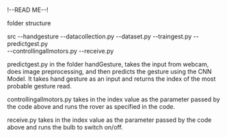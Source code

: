!--READ ME--!

folder structure

src
--handgesture
  --datacollection.py
  --dataset.py
  --traingest.py
  --predictgest.py  
--controllingallmotors.py
--receive.py

predictgest.py in the folder handGesture, takes the input from webcam, does image preprocessing, and then predicts the gesture using the CNN Model. 
It takes hand gesture as an input and returns the index of the most probable gesture read.

controllingallmotors.py takes in the index value as the parameter passed by the code above and runs the rover as specified 
in the code.

receive.py takes in the index value as the parameter passed by the code above and runs the bulb to switch on/off.


